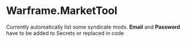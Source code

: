 # Warframe.MarketTool
Currently automatically list some syndicate mods.
**Email** and **Password** have to be added to Secrets or replaced in code

